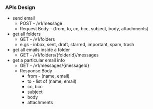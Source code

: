 
### APIs Design
- send email
	- POST - /v1/message
	- Request Body - (from, to, cc, bcc, subject, body, attachments)
- get all folders
	- GET - /v1/folders
	- e.gs - inbox, sent, draft, starred, important, spam, trash
- get all emails inside a folder
	- GET - /v1/folders/{folderId}/messages
- get a particular email info
	- GET - /v1/messages/{messageId}
	- Response Body
		- from - (name, email) 
		- to - list of (name, email)
		- cc, bcc
		- subject
		- body
		- attachments